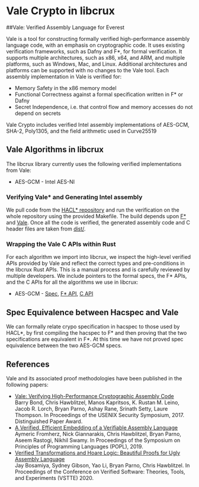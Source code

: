 # Vale Crypto in libcrux

##Vale: Verified Assembly Language for Everest

Vale is a tool for constructing formally verified high-performance assembly language code, with an emphasis on cryptographic code. It uses existing verification frameworks, such as Dafny and F*, for formal verification. It supports multiple architectures, such as x86, x64, and ARM, and multiple platforms, such as Windows, Mac, and Linux. Additional architectures and platforms can be supported with no changes to the Vale tool.
Each assembly implementation in Vale is verified for:

* Memory Safety in the x86 memory model
* Functional Correctness against a formal specification written in F* or Dafny
* Secret Independence, i.e. that control flow and memory accesses do not depend on secrets

Vale Crypto includes verified Intel assembly implementations of
AES-GCM, SHA-2, Poly1305, and the field arithmetic used in Curve25519

## Vale Algorithms in libcrux

The libcrux library currently uses the following verified implementations
from Vale:

* AES-GCM - Intel AES-NI

### Verifying Vale* and Generating Intel assembly

We pull code from the [HACL* repository](https://github.com/hacl-star/hacl-star) and run the verification
on the whole repository using the provided Makefile. The build depends upon [F*](https://www.fstar-lang.org/)
and [Vale](https://github.com/project-everest/vale). Once all the code is verified, the generated assembly code
and C header files are taken from [dist/](https://github.com/hacl-star/hacl-star/tree/main/dist/gcc-compatible).

### Wrapping the Vale C APIs within Rust

For each algorithm we import into libcrux, we inspect the high-level verified APIs provided by Vale and reflect
the correct types and pre-conditions in the libcrux Rust APIs. This is a manual process and is carefully reviewed
by multiple developers. We include pointers to the formal specs, the F* APIs, and the C APIs for all the algorithms we use in libcrux:

* AES-GCM - [Spec](https://github.com/hacl-star/hacl-star/blob/main/vale/specs/crypto/Vale.AES.GCM_s.fst), [F* API](https://github.com/hacl-star/hacl-star/blob/main/vale/code/crypto/aes/Vale.AES.GCM.fsti), [C API](https://github.com/hacl-star/hacl-star/blob/main/dist/gcc-compatible/EverCrypt_AEAD.h)


## Spec Equivalence between Hacspec and Vale

We can formally relate crypo specification in hacspec to those used by HACL*, by first compiling the hacspec to F* and then proving that the two specifications are equivalent in F*.
At this time we have not proved spec equivalence between the two AES-GCM specs.


## References

Vale and its associated proof methodologies have been published in the following papers:

* [Vale: Verifying High-Performance Cryptographic Assembly Code](https://project-everest.github.io/assets/vale2017.pdf)  
Barry Bond, Chris Hawblitzel, Manos Kapritsos, K. Rustan M. Leino, Jacob R. Lorch, Bryan Parno, Ashay Rane, Srinath Setty, Laure Thompson. In Proceedings of the USENIX Security Symposium, 2017. Distinguished Paper Award.
* [A Verified, Efficient Embedding of a Verifiable Assembly Language](https://www.microsoft.com/en-us/research/publication/a-verified-efficient-embedding-of-a-verifiable-assembly-language/)  
Aymeric Fromherz, Nick Giannarakis, Chris Hawblitzel, Bryan Parno, Aseem Rastogi, Nikhil Swamy. In Proceedings of the Symposium on Principles of Programming Languages (POPL), 2019.
* [Verified Transformations and Hoare Logic: Beautiful Proofs for Ugly Assembly Language](https://project-everest.github.io/assets/vale-transformers.pdf)  
Jay Bosamiya, Sydney Gibson, Yao Li, Bryan Parno, Chris Hawblitzel. In Proceedings of the Conference on Verified Software: Theories, Tools, and Experiments (VSTTE) 2020.






